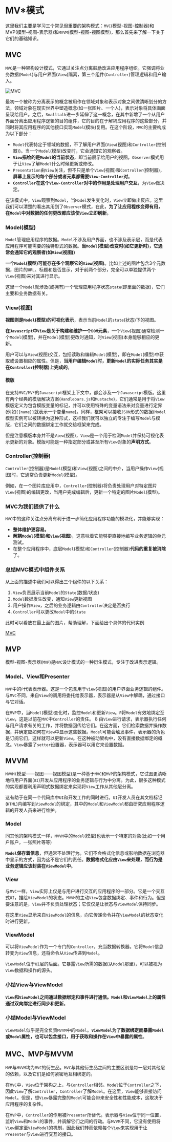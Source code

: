 # MV*模式

这里我们主要是学习三个常见但重要的架构模式：`MVC`(模型-视图-控制器)和MVP(模型-视图-表示器)和`MVVM`(模型-视图-视图模型)，那么首先来了解一下关于它们的基础知识。

## MVC

`MVC`是一种架构设计模式，它通过关注点分离鼓励改进应用程序组织。它强调将业务数据(`Model`)与用户界面(`View`)隔离，第三个组件(`Controller`)管理逻辑和用户输入。

![MVC](./imgs/MVC.svg)

最初一个被称为分离表示的概念被用作在领域对象和表示对象之间做清晰划分的方法，领域对象在现实世界中塑造概念(如一张图片、一个人)，表示对象将具体画面呈现给用户。之后，`Smalltalk`进一步延伸了这一概念，在其中新增了一个从用户界面分离出应用程序逻辑的目的组件，它的目的在于解耦应用程序的这些部分，并同时将其应用程序的其他接口实现`Model`(模块)复用。在这个阶段，`MVC`的主要构成为以下部分：

- `Model`代表特定于领域的数据，不了解用户界面(`View`(视图)和`Controller`(控制器))。当一个`Model`(模型)改变时，它会通知它的观察者。
- **`View`描绘的是`Model`的当前状态**，即当前展示给用户的视图。`Observer`模式用于让`View`了解`Model`什么时候更新或修改。
- `Presentation`由`View`关注，但不只是单个`View`(视图)和`Controller`(控制器)，**屏幕上显示的每个部分或者元素都需要`View-Controller`对**。
- **`Controller`在这个`View-Controller`对中的作用是处理用户交互**，为`View`做决定。

在该模式中，`View`观察到`Model`，当`Model`发生变化时，`View`立即做出反应。这里我们可以清楚的看出其用到了`Observer`模式，在此，**为了让应用程序变得有用，在`Model`中对数据的任何更改都应该使`View`立即刷新**。

### Model(模型)

`Model`管理应用程序的数据。`Model`不涉及用户界面，也不涉及表示层，而是代表应用程序可能需要的独特形式的数据。**当`Model`(模型)改变时(如它更新时)，它通常会通知它的观察者(如`View`(视图))**

**一个`Model`(模型)可能存在多个观察它的`View`(视图)**。比如上述的图片包含3个元数据，图片的`URL`、标题和是否显示，对于前两个部分，完全可以单独提供两个`View`(视图)来对其进行显示。

这里一个`Model`就涉及(或拥有)一个管理应用程序状态`state`(即里面的数据)，它们主要和业务数据有关。

### View(视图)

**视图则是`Model`(模型)的可视化表示**，表示当前`Model`的`state`(状态)下的视图。

**在`Javascript`中`View`是关于构建和维护一个`DOM`元素**，一个`View`(视图)通常检测一个`Model`(模型)，并在`Model`(模型)更改时通知，时`View`(视图)本身能够相应的更新。

用户可以与`View`(视图)交互，包括读取和编辑`Model`(模型)，即在`Model`(模型)中获取或设置相应的属性。但是，**当用户编辑`Model`时，更新`Model`的实际任务其实是在`Controller`(控制器)上完成的**。

#### 模版

在支持`MVC/MV*`的`Javascript`框架上下文中，都会涉及一个`Javascript`模版。这里有两个经典的模版解决方案(`Handlebars.js`和`Mustache`)，它们通常是用于将`View`模版定义为包含模版变量的标记，并可以使用特殊的变量语法来对变量进行定界(例如`{{name}}`就表示一个变量`name`)。同样，框架可以接收`JSON`形式的数据(`Model`模型实例可以被转换为这种形式，这样我们就可以独立的专注于编写`Model`与模版，它们之间的数据绑定工作就交给框架来完成。

但是注意模版本身并不是`View`(视图)，`View`是一个用于检测`Model`并保持可视化表示更新的对象。模版可能是一种指定部分或甚至所有`View`对象的**声明方式**。

### Controller(控制器)

`Controller`(控制器)是`Model`(模型)和`View`(视图)之间的中介，当用户操作`View`(视图)时，它通常负责更新`Model`(模型)。

例如，在一个图片库应用中，`Controller`(控制器)将负责处理用户对特定图片`View`(视图)的编辑更改，当用户完成编辑后，更新一个特定的图片`Model`(模型)。

### MVC为我们提供了什么

`MVC`中的这种关注点分离有利于进一步简化应用程序功能的模块化，并能够实现：

- **整体维护更容易。**
- **解耦`Model`(模型)和`View`(视图)**，这意味着它能够更直接地编写业务逻辑的单元测试。
- 在整个应用程序中，底层`Model`(模型)和`Controller`(控制器)**代码的重复被消除**了。

### 总结MVC模式中组件关系

从上面的描述中我们可以得出三个组件的以下关系：

1. `View`负责展示当前`Model`的`State`(数据/状态)
2. `Model`数据发生改变，通知`View`更新视图
3. 用户操作`View`，之后的业务逻辑由`Controller`决定是否执行
4. `Controller`可以更改`Model`中的`State`

此时可以看放在最上面的图片，帮助理解，下面给出个具体的代码实例

[MVC](./MVC/MVC.html)

## MVP

模型-视图-表示器(`MVP`)是`MVC`设计模式的一种衍生模式，专注于改进表示逻辑。

### Model、View和Presenter

`MVP`中的`P`代表表示器。这是一个包含用于`View`(视图)的用户界面业务逻辑的组件。与`MVC`不同，来自`View`的调用将委托给表示器，表示器是从`View`中解耦，通过接口与它对话。

在`MVP`中，当`Model`(模型)变化时，监控`Model`和更新`View`。`P`将`Model`有效地绑定至`View`，这是以前在`MVC`中`Controller`的责任。
8
由`View`进行请求，表示器执行任何与用户请求有关的工作，并将数据回传给它们。在这方面，它们检索数据并操作数据，并确定应如何在`View`中显示这些数据。`Model`可能会触发事件，表示器的角色是订阅它们，这样就可以更新`View`。在这种被动架构中，没有直接数据绑定的概念。`View`暴露了`setter`设置器，表示器可以用它来设置数据。

## MVVM

`MVVM(`模型——视图——视图模型)是一种基于`MVC`和`MVP`的架构模式，它试图更清晰地将用户界面(`UI`)开发从应用程序的业务逻辑与行为中分离。为此，很多这种模式的实现都要利用声明式数据绑定来实现将`View`工作从其他层分离。

这有助于在同一个代码库中`UI`和开发工作的同时进行。`UI`开发人员在其文档标记(`HTML`)内编写到`ViewModel`的绑定，其中的`Model`和`ViewModel`都由研究应用程序逻辑的开发人员来进行维护。

### Model

同其他的架构模式一样，`MVVM`中的`Model`(模型)也表示一个特定的对象(比如一个用户账户，一张照片等等)

**`Model`保存着信息**，但通常不处理行为。它们不会格式化信息或影响数据在浏览器中显示的方式，因为这不是它们的责任。**数据格式化应由`View`来处理，而行为是业务逻辑应该封装在`ViewModel`中**。

### View

与`MVC`一样，`View`实际上仅是与用户进行交互的应用程序的一部分。它是一个交互式`UI`，描绘`ViewModel`的状态。`MVVM`的主动`View`包含数据绑定、事件和行为。但是要注意的是，`View`并不负责处理状态；它仅仅是让状态与`ViewModel`保持同步。

在这里`View`显示来自`ViewModel`的信息，向它传递命令并在`ViewModel`的状态变化时进行更新。

### ViewModel

可以将`ViewModel`作为一个专门的`Controller`，充当数据转换器。它将`Model`信息转变为`View`信息，还将命令从`View`传递到`Model`。

`ViewModel`位于`UI`层的后面。它暴露`View`所需的数据(从`Model`那里)，可以被视为`View`数据和操作的源头。

### 小结View与ViewModel

**`View`和`ViewModel`之间通过数据绑定和事件进行通信。`Model`和`ViewModel`上的属性通过双向绑定进行同步和更新**。

### 小结Model与ViewModel

`ViewModel`似乎是完全负责`MVVM`中的`Model`。**`ViewModel`为了数据绑定而暴露`Model`或`Model`属性，也可以包含接口，用于获取和操作在`View`中暴露的属性**。

## MVC、MVP与MVVM

`MVP`与`MVVM`均为`MVC`的衍生品。`MVC`与其他衍生品之间的主要区别是每一层对其他层的依赖，以及它们是如何紧密地互相绑定的。

在`MVC`中，`View`位于架构之上，与``Controller``相邻。`Model`位于`Controller`之下，因此`View`了解`Controller`，`Controller`了解`Model`。在这里，`View`能够直接访问`Model`。但是，想`View`暴露完整的`Model`可能会带来安全性和性能成本，这取决于应用程序的复杂性。

在`MVP`中，`Controller`的作用被`Presenter`所替代。表示器与`View`位于同一位置，监听`View`和`Model`的事件，并调解它们之间的行动。与`MVVM`不同，它没有使用将`View`绑定至`ViewModel`的机制，因此我们转而依赖每个`View`来实现用于让`Presenter`与`View`进行交互的接口。
